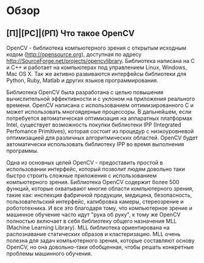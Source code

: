 # Обзор
## [П]|[РС]|(РП) Что такое OpenCV

OpenCV - библиотека компьютерного зрения с открытым исходным кодом (http://opensource.org), доступная по адресу http://SourceForge.net/projects/opencvlibrary. Библиотека написана на C и C++ и работает на компьютерах под управлением Linux, Windows, Mac OS X. Так же активно развиваются интерфейсы библиотеки для Python, Ruby, Matlab и других языков программирования.

Библиотека OpenCV была разработана с целью повышения вычислительной эффективности и с уклоном на приложения реального времени. OpenCV написана с использованием оптимизированного C и может использовать многоядерные процессоры. В дальнейшем, если потребуется автоматическая оптимизация на аппаратных платформах Intel, существует возможность покупки библиотеки IPP (Integrated Perfomance Primitives), которая состоит из процедур с низкоуровневой оптимизацией для различных алгоритмических областей. OpenCV будет автоматически использовать библиотеку IPP во время выполнения программы.

Одна из основных целей OpenCV - предоставить простой в использовании интерфейс, который позволит людям довольно таки быстро строить сложные приложения с использованием компьютерного зрения. Библиотека OpenCV содержит более 500 функций, которые охватывают многие области компьютерного зрения, такие как: инспекция фабричной продукции, медицина, безопасность, пользовательский интерфейс, калибровка камеры, стереозрение и робототехника. И все это благодаря тому, что компьютерное зрение и машинное обучение часто идут "рука об руку", к тому же OpenCV полностью включает в себя библиотеку общего назначения MLL (Machine Learning Library). MLL библиотека ориентирована на  распознавание статических образов и кластеризацию. MLL очень полезна для задач компьютерного зрения, которые составляют основу OpenCV, но она довольно-таки обобщенная, чтобы решать конкретные проблемы машинного обучения.

